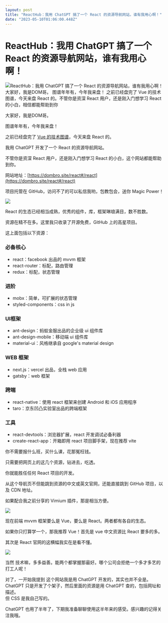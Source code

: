 ```yaml
---
layout: post
title: "ReactHub：我用 ChatGPT 搞了一个 React 的资源导航网站，谁有我用心啊！"
date: "2023-05-10T01:06:00.448Z"
---
```

ReactHub：我用 ChatGPT 搞了一个 React 的资源导航网站，谁有我用心啊！
==============================================

![ReactHub：我用 ChatGPT 搞了一个 React 的资源导航网站，谁有我用心啊！](https://img2023.cnblogs.com/blog/882926/202305/882926-20230509181941959-1686584581.png) 大家好，我是DOM哥。 图谱年年有，今年我来盘！ 之前已经盘完了 Vue 的技术图谱，今天来盘 React 的。不管你是资深 React 用户，还是刚入门想学习 React 的小白，相信都能帮助到你

大家好，我是DOM哥。

图谱年年有，今年我来盘！

之前已经盘完了 [Vue 的技术图谱](https://www.cnblogs.com/iovec/p/vuehub.html)，今天来盘 React 的。

我用 ChatGPT 开发了一个 React 的资源导航网站。

不管你是资深 React 用户，还是刚入门想学习 React 的小白，这个网站都能帮助到你。

网站地址：[https://dombro.site/react#/react](https://dombro.site/react#/react)

项目托管在 GitHub，访问不了的可以私信我哟，包教包会，送你 Magic Power！

![](https://img2023.cnblogs.com/blog/882926/202305/882926-20230509181730918-2054840270.png)

React 的生态已经相当成熟，优秀的组件，库，框架琳琅满目，数不胜数。

资源在精不在多。这里我只收录了开源免费，GitHub 上的高星项目。

这上面包括以下资源：

### 必备核心

*   react：facebook 出品的 mvvm 框架
*   react-router：标配，路由管理
*   redux：标配，状态管理

### 进阶

*   mobx：简单，可扩展的状态管理
*   styled-components：css in js

### UI框架

*   ant-design：蚂蚁金服出品的企业级 ui 组件库
*   ant-design-mobile：移动端 ui 组件库
*   material-ui：风格继承自 google's material design

### WEB 框架

*   next.js：vercel 出品，全栈 web 应用
*   gatsby：web 框架

### 跨端

*   react-native：使用 react 框架来创建 Android 和 iOS 应用程序
*   taro：京东凹凸实验室出品的跨端框架

### 工具

*   react-devtools：浏览器扩展，react 开发调试必备利器
*   create-react-app：开箱即用 react 项目脚手架，现在推荐 vite

你不需要报什么班，买什么课，花那冤枉钱。

只需要把网页上的这几个资源，钻进去，吃透。

你就能胜任任何 React 项目的开发。

从这个导航页不但能跳到资源的中文或英文官网，还能直接跳到 GitHub 项目，以及 CDN 地址。

如果配合我之前分享的 Vimium 插件，那是相当方便。

![](https://img2023.cnblogs.com/blog/882926/202305/882926-20230509181747579-2074882790.png)

现在前端 mvvm 框架要么是 Vue，要么是 React。两者都有各自的生态。

如果你只打算学一个，那我推荐 Vue！首先是 vue 中文资源比 React 要多的多。

其次是 React 官网的这横幅我实在是看不懂。

![](https://img2023.cnblogs.com/blog/882926/202305/882926-20230509181801448-947601975.png)

当然 技术嘛，多多益善。能两个都掌握那最好。哪个公司会拒绝一个多才多艺的打工人呢！

对了，一开始我提到 这个网站我是用 ChatGPT 开发的，其实也并不全是。  
ChatGPT 只是开发了个架子，然后里面的资源是用 ChatGPT 查的，包括网址和描述。  
但 CSS 是我自己写的。

ChatGPT 也用了半年了，下期我准备聊聊使用这半年来的感受。感兴趣的记得关注我哦。